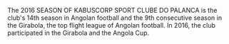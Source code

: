 The 2016 SEASON OF KABUSCORP SPORT CLUBE DO PALANCA is the club's 14th season in Angolan football and the 9th consecutive season in the Girabola, the top flight league of Angolan football. In 2016, the club participated in the Girabola and the Angola Cup.
